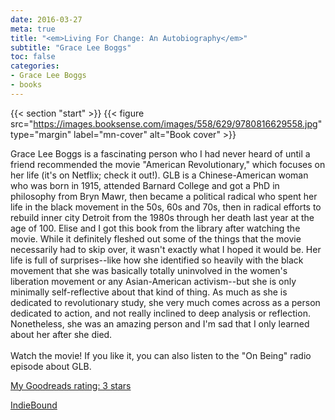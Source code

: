 ```yaml
---
date: 2016-03-27
meta: true
title: "<em>Living For Change: An Autobiography</em>"
subtitle: "Grace Lee Boggs"
toc: false
categories:
- Grace Lee Boggs
- books
---
```


{{< section "start" >}}
{{< figure src="https://images.booksense.com/images/558/629/9780816629558.jpg" type="margin" label="mn-cover" alt="Book cover" >}}

Grace Lee Boggs is a fascinating person who I had never heard of until a friend recommended the movie "American Revolutionary," which focuses on her life (it's on Netflix; check it out!). GLB is a Chinese-American woman who was born in 1915, attended Barnard College and got a PhD in philosophy from Bryn Mawr, then became a political radical who spent her life in the black movement in the 50s, 60s and 70s, then in radical efforts to rebuild inner city Detroit from the 1980s through her death last year at the age of 100. Elise and I got this book from the library after watching the movie. While it definitely fleshed out some of the things that the movie necessarily had to skip over, it wasn't exactly what I hoped it would be. Her life is full of surprises--like how she identified so heavily with the black movement that she was basically totally uninvolved in the women's liberation movement or any Asian-American activism--but she is only minimally self-reflective about that kind of thing. As much as she is dedicated to revolutionary study, she very much comes across as a person dedicated to action, and not really inclined to deep analysis or reflection. Nonetheless, she was an amazing person and I'm sad that I only learned about her after she died. <br /><br />Watch the movie! If you like it, you can also listen to the "On Being" radio episode about GLB.

[My Goodreads rating: 3 stars](https://www.goodreads.com/review/show/1589037232)  

[IndieBound](https://www.indiebound.org/book/9780816629558)

